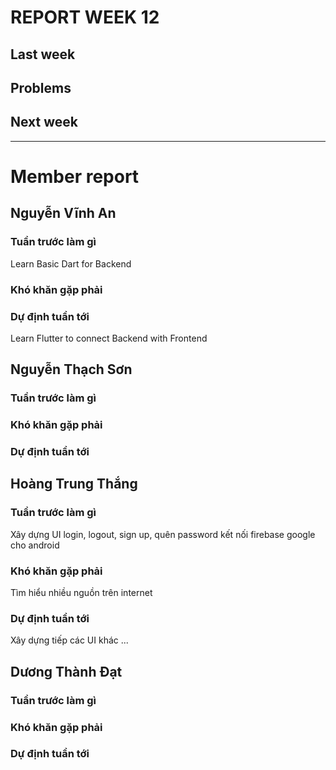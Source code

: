 # REPORT WEEK 12

## Last week

## Problems

## Next week

---

# Member report

## Nguyễn Vĩnh An

### Tuần trước làm gì
Learn Basic Dart for Backend

### Khó khăn gặp phải

### Dự định tuần tới
Learn Flutter to connect Backend with Frontend

## Nguyễn Thạch Sơn

### Tuần trước làm gì

### Khó khăn gặp phải

### Dự định tuần tới
## Hoàng Trung Thắng
### Tuần trước làm gì
Xây dựng UI login, logout, sign up, quên password kết nối firebase google cho android
### Khó khăn gặp phải
Tìm hiểu nhiều nguồn trên internet
### Dự định tuần tới
Xây dựng tiếp các UI khác ...
## Dương Thành Đạt

### Tuần trước làm gì

### Khó khăn gặp phải

### Dự định tuần tới
